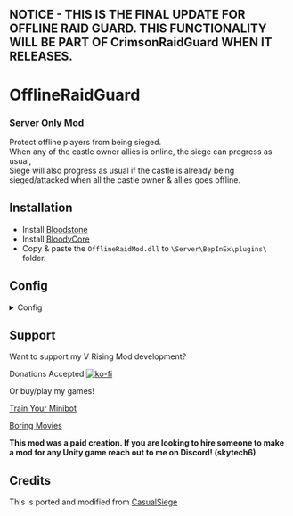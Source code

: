 ## NOTICE - THIS IS THE FINAL UPDATE FOR OFFLINE RAID GUARD. THIS FUNCTIONALITY WILL BE PART OF CrimsonRaidGuard WHEN IT RELEASES.

# OfflineRaidGuard
### Server Only Mod
Protect offline players from being sieged.\
When any of the castle owner allies is online, the siege can progress as usual,\
Siege will also progress as usual if the castle is already being sieged/attacked when all the castle owner & allies goes offline.

## Installation
- Install [Bloodstone](https://thunderstore.io/c/v-rising/p/deca/Bloodstone/)
- Install [BloodyCore](https://thunderstore.io/c/v-rising/p/Trodi/BloodyCore/)
- Copy & paste the `OfflineRaidMod.dll` to `\Server\BepInEx\plugins\` folder.

## Config
<details>
<summary>Config</summary>

- `Enable Mod` [default `true`]\
Enable/disable the mod.
- `Factor in Ally Status` [default `true`]\
Include the player allies online status before blocking siege.
- `Max Ally Cache Age` [default `300`]\
Max age of the player allies cache in seconds.\
If the cache age is older than specified, the cache will be renewed.\
Don't set this too short as allies gathering process can slightly impact your server performance.\
This cache is only for allies gathering, their online/offline status is updated instantly.

</details>

## Support

Want to support my V Rising Mod development? 

Donations Accepted
[![ko-fi](https://ko-fi.com/img/githubbutton_sm.svg)](https://ko-fi.com/skytech6)

Or buy/play my games! 

[Train Your Minibot](https://store.steampowered.com/app/713740/Train_Your_Minibot/) 

[Boring Movies](https://store.steampowered.com/app/1792500/Boring_Movies/)

**This mod was a paid creation. If you are looking to hire someone to make a mod for any Unity game reach out to me on Discord! (skytech6)**

## Credits
This is ported and modified from [CasualSiege](https://github.com/Kaltharos/VRising-CasualSiege)
